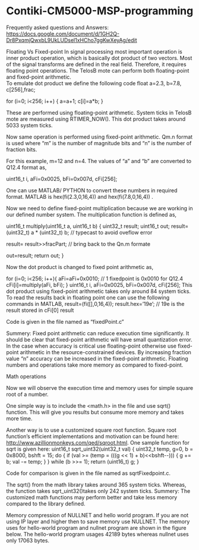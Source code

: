 # Contiki-CM5000-MSP-programming

Frequently asked questions and  Answers: https://docs.google.com/document/d/1GH2Q-Dr8PxqmjQwxbL9UkLUDsel1xHCho7ggKwXeyAg/edit 



Floating Vs Fixed-point 
In signal processing most important operation is inner product operation, which is basically dot product of two vectors. Most of the signal transforms are defined in the real field. Therefore, it requires  floating point operations. The TelosB mote can perform both floating-point and fixed-point arithmetic.  
To emulate dot product we define the following code
float a=2.3, b=7.8, c[256],frac;

for (i=0; i<256; i++)
  	{
  		a=a+1;
  		c[i]=a*b;
  	}

These are performed using floating-point arithmetic. System ticks in TelosB mote are measured using   RTIMER_NOW().  This dot product takes around 5033 system ticks.  


Now same operation is performed using fixed-point arithmetic. Qm.n format is used where “m” is the number of magnitude bits and “n” is the number of fraction bits.

For this example, m=12 and n=4. The values of “a” and “b” are converted to Q12.4 format as,

uint16_t i, aFi=0x0025, bFi=0x007d, cFi[256];

One can use MATLAB/ PYTHON to convert these numbers in required format.  MATLAB is hex(fi(2.3,0,16,4)) and  hex(fi(7.8,0,16,4))  . 

 Now we need to define fixed-point multiplication because we are working in our defined number system. The multiplication function is defined as,

uint16_t multiply(uint16_t a, uint16_t b)
{
  uint32_t result;
  uint16_t out;
  result= (uint32_t) a * (uint32_t) b; // typecast to avoid oveflow error 

  result= result>>fracPart;  // bring back to the Qn.m formate  

  out=result;
   return out;
}


Now the dot product is changed to fixed point arithmetic as,

for (i=0; i<256; i++){
  	aFi=aFi+0x0010;    // 1 fixedpoint is 0x0010 for Q12.4
  	cFi[i]=multiply(aFi, bFi);
  	}
uint16_t i, aFi=0x0025, bFi=0x007d, cFi[256];
This dot product using fixed-point arithmetic takes only around 84 system ticks.   To read the results back in floating point one can use the following commands in MATLAB,
result=(fi([],0,16,4));
result.hex=’19e’;   //  19e is the result stored in cFi[0]
result

Code is given in the file named as “fixedPoint.c”

Summery: Fixed point arithmetic can reduce execution time significantly. It should be clear that fixed-point arithmetic will have small quantization error. In the case when accuracy is critical use floating-point otherwise use fixed-point arithmetic in the resource-constrained devices. By increasing fraction value “n” accuracy can be increased in the fixed-point arithmetic. Floating numbers and operations take more memory as compared to fixed-point.



Math operations

Now we will observe the execution time and memory uses for simple square root of a number.

One simple way is to include the <math.h> in the file and use sqrt() function. This will give you results but consume more memory and takes more time.

Another way is to use a customized square root function. Square root function’s efficient implementations and motivation can be found here: http://www.azillionmonkeys.com/qed/sqroot.html.
One sample function for sqrt is given here:
uint16_t sqrt_uint32(uint32_t val) {
    uint32_t temp, g=0, b = 0x8000, bshft = 15;
    do {
        if (val >= (temp = (((g << 1) + b)<<bshft--))) {
           g += b;
           val -= temp;
        }
    } while (b >>= 1);
    return (uint16_t) g;
}

Code for comparison is given in the file named as  sqrtFixedpoint.c.

The sqrt() from the math library takes around  365 system ticks. Whereas, the function takes sqrt_uint32()takes only 242 system ticks.
Summery: The customized math functions may perform better and take less memory compared to the library defined.


Memory compression of NULLNET and hello world program. 
If you are not using IP layer and higher then to save memory use NULLNET. The memory uses for hello-world program  and nullnet program are shown in the figure below. The hello-world program usages 42189 bytes whereas nullnet uses only 17063 bytes. 



 


